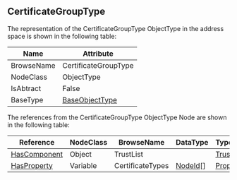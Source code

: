 <!-- objecttype -->
## CertificateGroupType
The representation of the CertificateGroupType ObjectType in the address space is shown in the following table:  

|Name|Attribute|
|---|---|
|BrowseName|CertificateGroupType|
|NodeClass|ObjectType|
|IsAbtract|False|
|BaseType|[BaseObjectType](../../../Part5/ObjectTypes/BaseObjectType/readme.md)|

The references from the CertificateGroupType ObjectType Node are shown in the following table:  

|Reference|NodeClass|BrowseName|DataType|TypeDefinition|ModellingRule|
|---|---|---|---|---|---|
|[HasComponent](../../../Part3/ReferenceTypes/HasComponent/readme.md)|Object|TrustList||[TrustListType](../../Part12/ObjectTypes/TrustListType/readme.md)|[Mandatory](../../Objects/Mandatory/readme.md)|
|[HasProperty](../../../Part3/ReferenceTypes/HasProperty/readme.md)|Variable|CertificateTypes|[NodeId](../../../Part3/DataTypes/NodeId/readme.md)[]|[PropertyType](../../Part5/VariableTypes/PropertyType/readme.md)|[Mandatory](../../Objects/Mandatory/readme.md)|

